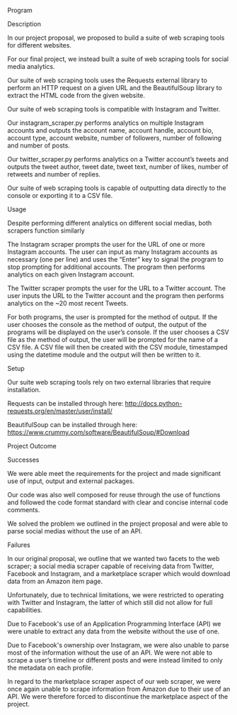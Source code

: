 Program

Description

In our project proposal, we proposed to build a suite of web scraping tools for different websites. 

For our final project, we instead built a suite of web scraping tools for social media analytics.

Our suite of web scraping tools uses the Requests external library to perform an HTTP request on a given URL and the BeautifulSoup library to extract the HTML code from the given website.

Our suite of web scraping tools is compatible with Instagram and Twitter.

Our instagram_scraper.py performs analytics on multiple Instagram accounts and outputs the account name, account handle, account bio, account type, account website, number of followers, number of following and number of posts.

Our twitter_scraper.py performs analytics on a Twitter account’s tweets and outputs the tweet author, tweet date, tweet text, number of likes, number of retweets and number of replies.

Our suite of web scraping tools is capable of outputting data directly to the console or exporting it to a CSV file.


Usage

Despite performing different analytics on different social medias, both scrapers function similarly

The Instagram scraper prompts the user for the URL of one or more Instagram accounts. The user can input as many Instagram accounts as necessary (one per line) and uses the “Enter” key to signal the program to stop prompting for additional accounts. The program then performs analytics on each given Instagram account.

The Twitter scraper prompts the user for the URL to a Twitter account. The user inputs the URL to the Twitter account and the program then performs analytics on the ~20 most recent Tweets.

For both programs, the user is prompted for the method of output. If the user chooses the console as the method of output, the output of the programs will be displayed on the user’s console. If the user chooses a CSV file as the method of output, the user will be prompted for the name of a CSV file. A CSV file will then be created with the CSV module, timestamped using the datetime module and the output will then be written to it. 





Setup

Our suite web scraping tools rely on two external libraries that require installation.

Requests can be installed through here:
http://docs.python-requests.org/en/master/user/install/

BeautifulSoup can be installed through here: https://www.crummy.com/software/BeautifulSoup/#Download


Project Outcome

Successes

We were able meet the requirements for the project and made significant use of input, output and external packages.

Our code was also well composed for reuse through the use of functions and followed the code format standard with clear and concise internal code comments.

We solved the problem we outlined in the project proposal and were able to parse social medias without the use of an API.


Failures

In our original proposal, we outline that we wanted two facets to the web scraper; a social media scraper capable of receiving data from Twitter, Facebook and Instagram, and a marketplace scraper which would download data from an Amazon item page. 

Unfortunately, due to technical limitations, we were restricted to operating with Twitter and Instagram, the latter of which still did not allow for full capabilities. 

Due to Facebook's use of an Application Programming Interface (API) we were unable to extract any data from the website without the use of one. 

Due to Facebook's ownership over Instagram, we were also unable to parse most of the information without the use of an API. We were not able to scrape a user’s timeline or different posts and were instead limited to only the metadata on each profile. 

In regard to the marketplace scraper aspect of our web scraper, we were once again unable to scrape information from Amazon due to their use of an API. We were therefore forced to discontinue the marketplace aspect of the project. 
